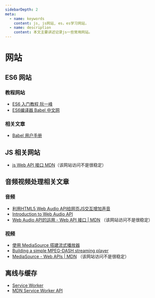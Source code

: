 ```yaml
---
sidebarDepth: 2
meta:
  - name: keywords
    content: js, js网站, es，es学习网站，
  - name: description
    content: 本文主要讲述记录js一些常用网站。
---
```


# 网站


## ES6 网站

### 教程网站

- [ES6 入门教程 阮一峰](http://es6.ruanyifeng.com/)
- [ES6编译器 Babel 中文网](https://www.babeljs.cn/)

### 相关文章

- [Babel 用户手册](https://github.com/jamiebuilds/babel-handbook/blob/master/translations/zh-Hans/user-handbook.md)
## JS 相关网站

- [js Web API 接口 MDN](https://developer.mozilla.org/zh-CN/docs/Web/API)（该网站访问不是很稳定）

## 音频视频处理相关文章

### 音频
- [利用HTML5 Web Audio API给网页JS交互增加声音](https://www.zhangxinxu.com/wordpress/2017/06/html5-web-audio-api-js-ux-voice/)
- [Introduction to Web Audio API](https://css-tricks.com/introduction-web-audio-api/)
- [Web Audio API的运用 - Web API 接口 | MDN](https://developer.mozilla.org/zh-CN/docs/Web/API/Web_Audio_API/Using_Web_Audio_API) （该网站访问不是很稳定）

### 视频
- [使用 MediaSource 搭建流式播放器](https://zhuanlan.zhihu.com/p/26374202)
- [Building a simple MPEG-DASH streaming player](https://docs.microsoft.com/en-us/previous-versions/windows/internet-explorer/ie-developer/samples/dn551368(v=vs.85))
- [MediaSource - Web APIs | MDN](https://developer.mozilla.org/zh-CN/docs/Web/API/Web_Audio_API/Using_Web_Audio_API) （该网站访问不是很稳定）


## 离线与缓存

- [Service Worker](https://lavas.baidu.com/pwa/offline-and-cache-loading/service-worker/service-worker-introduction)
- [MDN Service Worker API](https://developer.mozilla.org/zh-CN/docs/Web/API/Service_Worker_API)